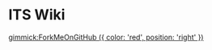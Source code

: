 # ITS Wiki



























[gimmick:ForkMeOnGitHub ({ color: 'red',  position: 'right' })](http://www.github.com/Cashiuus/mywiki)
